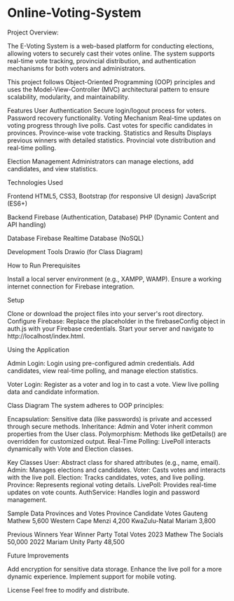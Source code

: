 # Online-Voting-System
Project Overview:

The E-Voting System is a web-based platform for conducting elections, allowing voters to securely cast their votes online. The system supports real-time vote tracking, provincial distribution, and authentication mechanisms for both voters and administrators.

This project follows Object-Oriented Programming (OOP) principles and uses the Model-View-Controller (MVC) architectural pattern to ensure scalability, modularity, and maintainability.

Features User Authentication Secure login/logout process for voters. Password recovery functionality. Voting Mechanism Real-time updates on voting progress through live polls. Cast votes for specific candidates in provinces. Province-wise vote tracking. Statistics and Results Displays previous winners with detailed statistics. Provincial vote distribution and real-time polling.

Election Management Administrators can manage elections, add candidates, and view statistics.

Technologies Used

Frontend HTML5, CSS3, Bootstrap (for responsive UI design) JavaScript (ES6+)

Backend Firebase (Authentication, Database) PHP (Dynamic Content and API handling)

Database Firebase Realtime Database (NoSQL)

Development Tools Drawio (for Class Diagram)

How to Run Prerequisites

Install a local server environment (e.g., XAMPP, WAMP). Ensure a working internet connection for Firebase integration.

Setup

Clone or download the project files into your server's root directory. Configure Firebase: Replace the placeholder in the firebaseConfig object in auth.js with your Firebase credentials. Start your server and navigate to http://localhost/index.html.

Using the Application

Admin Login: Login using pre-configured admin credentials. Add candidates, view real-time polling, and manage election statistics.

Voter Login: Register as a voter and log in to cast a vote. View live polling data and candidate information.

Class Diagram The system adheres to OOP principles:

Encapsulation: Sensitive data (like passwords) is private and accessed through secure methods. Inheritance: Admin and Voter inherit common properties from the User class. Polymorphism: Methods like getDetails() are overridden for customized output. Real-Time Polling: LivePoll interacts dynamically with Vote and Election classes.

Key Classes User: Abstract class for shared attributes (e.g., name, email). Admin: Manages elections and candidates. Voter: Casts votes and interacts with the live poll. Election: Tracks candidates, votes, and live polling. Province: Represents regional voting details. LivePoll: Provides real-time updates on vote counts. AuthService: Handles login and password management.

Sample Data Provinces and Votes Province Candidate Votes Gauteng Mathew 5,600 Western Cape Menzi 4,200 KwaZulu-Natal Mariam 3,800

Previous Winners Year Winner Party Total Votes 2023 Mathew The Socials 50,000 2022 Mariam Unity Party 48,500

Future Improvements

Add encryption for sensitive data storage. Enhance the live poll for a more dynamic experience. Implement support for mobile voting.

License Feel free to modify and distribute.

